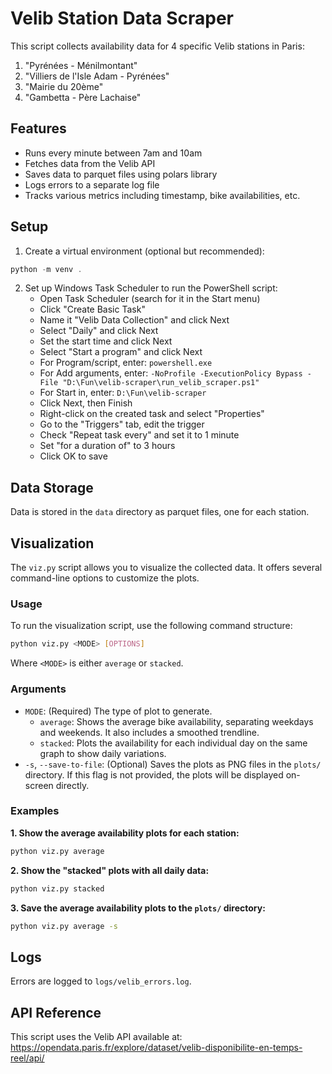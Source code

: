 # Velib Station Data Scraper

This script collects availability data for 4 specific Velib stations in Paris:

1. "Pyrénées - Ménilmontant"
2. "Villiers de l'Isle Adam - Pyrénées"
3. "Mairie du 20ème"
4. "Gambetta - Père Lachaise"

## Features

- Runs every minute between 7am and 10am
- Fetches data from the Velib API
- Saves data to parquet files using polars library
- Logs errors to a separate log file
- Tracks various metrics including timestamp, bike availabilities, etc.

## Setup

1. Create a virtual environment (optional but recommended):

```powershell
python -m venv .
```

2. Set up Windows Task Scheduler to run the PowerShell script:
   - Open Task Scheduler (search for it in the Start menu)
   - Click "Create Basic Task"
   - Name it "Velib Data Collection" and click Next
   - Select "Daily" and click Next
   - Set the start time and click Next
   - Select "Start a program" and click Next
   - For Program/script, enter: `powershell.exe`
   - For Add arguments, enter: `-NoProfile -ExecutionPolicy Bypass -File "D:\Fun\velib-scraper\run_velib_scraper.ps1"`
   - For Start in, enter: `D:\Fun\velib-scraper`
   - Click Next, then Finish
   - Right-click on the created task and select "Properties"
   - Go to the "Triggers" tab, edit the trigger
   - Check "Repeat task every" and set it to 1 minute
   - Set "for a duration of" to 3 hours
   - Click OK to save

## Data Storage

Data is stored in the `data` directory as parquet files, one for each station.

## Visualization

The `viz.py` script allows you to visualize the collected data. It offers several command-line options to customize the plots.

### Usage

To run the visualization script, use the following command structure:

```bash
python viz.py <MODE> [OPTIONS]
```

Where `<MODE>` is either `average` or `stacked`.

### Arguments

- `MODE`: (Required) The type of plot to generate.
  - `average`: Shows the average bike availability, separating weekdays and weekends. It also includes a smoothed trendline.
  - `stacked`: Plots the availability for each individual day on the same graph to show daily variations.
- `-s`, `--save-to-file`: (Optional) Saves the plots as PNG files in the `plots/` directory. If this flag is not provided, the plots will be displayed on-screen directly.

### Examples

**1. Show the average availability plots for each station:**

```bash
python viz.py average
```

**2. Show the "stacked" plots with all daily data:**

```bash
python viz.py stacked
```

**3. Save the average availability plots to the `plots/` directory:**

```bash
python viz.py average -s
```

## Logs

Errors are logged to `logs/velib_errors.log`.

## API Reference

This script uses the Velib API available at:
<https://opendata.paris.fr/explore/dataset/velib-disponibilite-en-temps-reel/api/>
